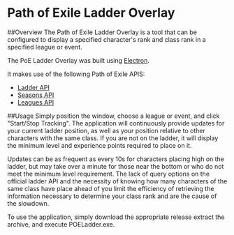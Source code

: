 # Path of Exile Ladder Overlay
##Overview
The Path of Exile Ladder Overlay is a tool that can be configured to display a specified character's rank and class rank in a specified league or event.

The PoE Ladder Overlay was built using [Electron](https://github.com/electron/electron). 

It makes use of the following Path of Exile APIS:
* [Ladder API](http://api.pathofexile.com/ladders)
* [Seasons API](http://www.pathofexile.com/api/seasons)
* [Leagues API](http://api.pathofexile.com/leagues)

##Usage
Simply position the window, choose a league or event, and click "Start/Stop Tracking". The application will continuously provide updates for your current ladder position, as well as your position relative to other characters with the same class. If you are not on the ladder, it will display the minimum level and experience points required to place on it.

Updates can be as frequent as every 10s for characters placing high on the ladder, but may take over a minute for those near the bottom or who do not meet the minimum level requirement. The lack of query options on the official ladder API and the necessity of knowing how many characters of the same class have place ahead of you limit the efficiency of retrieving the information necessary to determine your class rank and are the cause of the slowdown.

To use the application, simply download the appropriate release extract the archive, and execute POELadder.exe.
